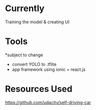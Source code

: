 # Currently
Training the model & creating UI

# Tools 
*subject to change
- convert YOLO to .tflite
- app framework using ionic + react.js

# Resources Used
https://github.com/udacity/self-driving-car
